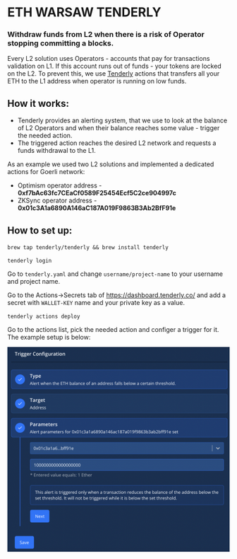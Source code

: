 # ETH WARSAW TENDERLY

### Withdraw funds from L2 when there is a risk of Operator stopping committing a blocks.

Every L2 solution uses Operators - accounts that pay for transactions validation on L1. If this account runs out of funds - your tokens are locked on the L2. To prevent this, we use [Tenderly](https://tenderly.co/) actions that transfers all your ETH to the L1 address when operator is running on low funds. 

## How it works:
- Tenderly provides an alerting system, that we use to look at the balance of L2 Operators and when their balance reaches some value - trigger the needed action.
- The triggered action reaches the desired L2 network and requests a funds withdrawal to the L1.

As an example we used two L2 solutions and implemented a dedicated actions for Goerli network:
- Optimism operator address - **0xf7bAc63fc7CEaCf0589F25454Ecf5C2ce904997c**
- ZKSync operator address - **0x01c3A1a6890A146aC187A019F9863B3Ab2BfF91e**

## How to set up:

```
brew tap tenderly/tenderly && brew install tenderly
```

```
tenderly login
```

Go to `tenderly.yaml` and change `username/project-name` to your username and project name.

Go to the Actions->Secrets tab of https://dashboard.tenderly.co/ and add a secret with `WALLET-KEY` name and your private key as a value.

```
tenderly actions deploy
```

Go to the actions list, pick the needed action and configer a trigger for it. 
The example setup is below:

![example](images/example.png)